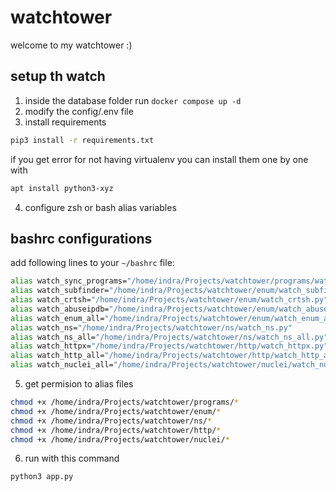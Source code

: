 # watchtower
welcome to my watchtower :)

## setup th watch
1. inside the database folder run `docker compose up -d`
2. modify the config/.env file
3. install requirements
```bash
pip3 install -r requirements.txt 
```
if you get error for not having virtualenv you can install them one by one with
```bash
apt install python3-xyz
```
4. configure zsh or bash alias variables

## bashrc configurations
add following lines to your `~/bashrc` file:
```bash
alias watch_sync_programs="/home/indra/Projects/watchtower/programs/watch_sync_programs.py"
alias watch_subfinder="/home/indra/Projects/watchtower/enum/watch_subfinder.py"
alias watch_crtsh="/home/indra/Projects/watchtower/enum/watch_crtsh.py"
alias watch_abuseipdb="/home/indra/Projects/watchtower/enum/watch_abuseipdb.py"
alias watch_enum_all="/home/indra/Projects/watchtower/enum/watch_enum_all.py"
alias watch_ns="/home/indra/Projects/watchtower/ns/watch_ns.py"
alias watch_ns_all="/home/indra/Projects/watchtower/ns/watch_ns_all.py"
alias watch_httpx="/home/indra/Projects/watchtower/http/watch_httpx.py"
alias watch_http_all="/home/indra/Projects/watchtower/http/watch_http_all.py"
alias watch_nuclei_all="/home/indra/Projects/watchtower/nuclei/watch_nuclei_all.py"
```
5. get permision to alias files
```bash
chmod +x /home/indra/Projects/watchtower/programs/*
chmod +x /home/indra/Projects/watchtower/enum/*
chmod +x /home/indra/Projects/watchtower/ns/*
chmod +x /home/indra/Projects/watchtower/http/*
chmod +x /home/indra/Projects/watchtower/nuclei/*
```

6. run with this command
```bash
python3 app.py
```
